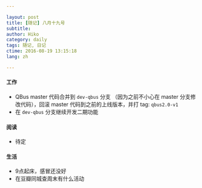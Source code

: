 ```yaml
---

layout: post  
title: [随记] 八月十九号  
subtitle:   
author: Hiko  
category: daily
tags: 随记, 日记  
ctime: 2016-08-19 13:15:18  
lang: zh  

---
```



#### 工作

- QBus master 代码合并到 `dev-qbus` 分支 （因为之前不小心在 master 分支修改代码），回滚 master 代码到之前的上线版本，并打 tag: `qbus2.0-v1`
- 在 `dev-qbus` 分支继续开发二期功能

#### 阅读

- 待定

#### 生活

- 9点起床，感冒还没好
- 在豆瓣同城查周末有什么活动